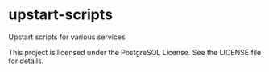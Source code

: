 upstart-scripts
===============

Upstart scripts for various services

This project is licensed under the PostgreSQL License. See the LICENSE file for
details.

